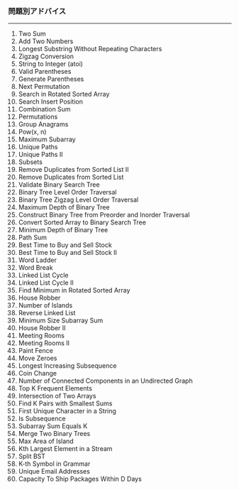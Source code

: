### 問題別アドバイス
---
1. Two Sum
2. Add Two Numbers
3. Longest Substring Without Repeating Characters
4. Zigzag Conversion
5. String to Integer (atoi)
6. Valid Parentheses
7. Generate Parentheses
8. Next Permutation
9.  Search in Rotated Sorted Array
10. Search Insert Position
11. Combination Sum
12. Permutations
13. Group Anagrams
14. Pow(x, n)
15. Maximum Subarray
16. Unique Paths
17. Unique Paths II
18. Subsets
19. Remove Duplicates from Sorted List II
20. Remove Duplicates from Sorted List
21. Validate Binary Search Tree
22. Binary Tree Level Order Traversal
23. Binary Tree Zigzag Level Order Traversal
24. Maximum Depth of Binary Tree
25. Construct Binary Tree from Preorder and Inorder Traversal
26. Convert Sorted Array to Binary Search Tree
27. Minimum Depth of Binary Tree
28. Path Sum
29. Best Time to Buy and Sell Stock
30. Best Time to Buy and Sell Stock II
31. Word Ladder
32. Word Break
33. Linked List Cycle
34. Linked List Cycle II
35. Find Minimum in Rotated Sorted Array
36. House Robber
37. Number of Islands
38. Reverse Linked List
39. Minimum Size Subarray Sum
40. House Robber II
41. Meeting Rooms
42. Meeting Rooms II
43. Paint Fence
44. Move Zeroes
45. Longest Increasing Subsequence
46. Coin Change
47. Number of Connected Components in an Undirected Graph
48. Top K Frequent Elements
49. Intersection of Two Arrays
50. Find K Pairs with Smallest Sums
51. First Unique Character in a String
52. Is Subsequence
53. Subarray Sum Equals K
54. Merge Two Binary Trees
55. Max Area of Island
56. Kth Largest Element in a Stream
57. Split BST
58. K-th Symbol in Grammar
59. Unique Email Addresses
60. Capacity To Ship Packages Within D Days



